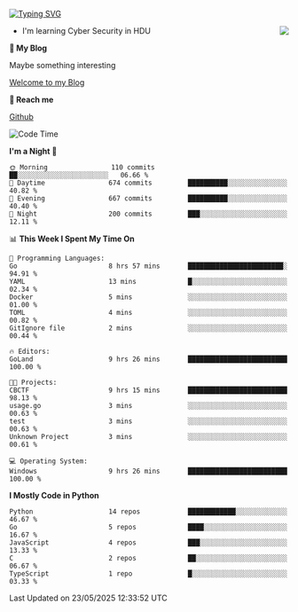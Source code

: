 [![Typing SVG](https://readme-typing-svg.herokuapp.com?font=Fira+Code&pause=1000&random=false&width=450&height=60&lines=Hello+%F0%9F%91%8B%F0%9F%8F%BB;I'm+JBNRZ)](https://git.io/typing-svg)

<a href="#">
  <img align="right" src="https://github-readme-stats.vercel.app/api?username=JBNRZ&show_icons=true&bg_color=15,f2f7fd,E0EAFC" />
</a>

- I'm learning Cyber Security in HDU

 **🌱 My Blog**

Maybe something interesting

[Welcome to my Blog](https://jbnrz.com.cn/)

 **💬 Reach me** 

[Github](https://github.com/JBNRZ)


<!--START_SECTION:waka-->
![Code Time](http://img.shields.io/badge/Code%20Time-1%2C189%20hrs%2011%20mins-blue)

**I'm a Night 🦉** 

```text
🌞 Morning                110 commits         ██░░░░░░░░░░░░░░░░░░░░░░░   06.66 % 
🌆 Daytime                674 commits         ██████████░░░░░░░░░░░░░░░   40.82 % 
🌃 Evening                667 commits         ██████████░░░░░░░░░░░░░░░   40.40 % 
🌙 Night                  200 commits         ███░░░░░░░░░░░░░░░░░░░░░░   12.11 % 
```


📊 **This Week I Spent My Time On** 

```text
💬 Programming Languages: 
Go                       8 hrs 57 mins       ████████████████████████░   94.91 % 
YAML                     13 mins             █░░░░░░░░░░░░░░░░░░░░░░░░   02.34 % 
Docker                   5 mins              ░░░░░░░░░░░░░░░░░░░░░░░░░   01.00 % 
TOML                     4 mins              ░░░░░░░░░░░░░░░░░░░░░░░░░   00.82 % 
GitIgnore file           2 mins              ░░░░░░░░░░░░░░░░░░░░░░░░░   00.44 % 

🔥 Editors: 
GoLand                   9 hrs 26 mins       █████████████████████████   100.00 % 

🐱‍💻 Projects: 
CBCTF                    9 hrs 15 mins       █████████████████████████   98.13 % 
usage.go                 3 mins              ░░░░░░░░░░░░░░░░░░░░░░░░░   00.63 % 
test                     3 mins              ░░░░░░░░░░░░░░░░░░░░░░░░░   00.63 % 
Unknown Project          3 mins              ░░░░░░░░░░░░░░░░░░░░░░░░░   00.61 % 

💻 Operating System: 
Windows                  9 hrs 26 mins       █████████████████████████   100.00 % 
```

**I Mostly Code in Python** 

```text
Python                   14 repos            ████████████░░░░░░░░░░░░░   46.67 % 
Go                       5 repos             ████░░░░░░░░░░░░░░░░░░░░░   16.67 % 
JavaScript               4 repos             ███░░░░░░░░░░░░░░░░░░░░░░   13.33 % 
C                        2 repos             ██░░░░░░░░░░░░░░░░░░░░░░░   06.67 % 
TypeScript               1 repo              █░░░░░░░░░░░░░░░░░░░░░░░░   03.33 % 
```




 Last Updated on 23/05/2025 12:33:52 UTC
<!--END_SECTION:waka-->
